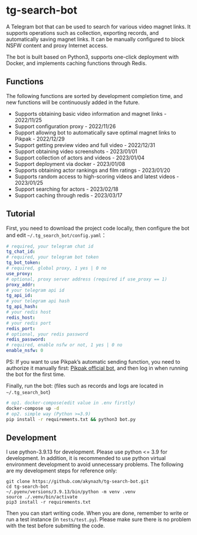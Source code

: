 # tg-search-bot

A Telegram bot that can be used to search for various video magnet links. It supports operations such as collection, exporting records, and automatically saving magnet links. It can be manually configured to block NSFW content and proxy Internet access.

The bot is built based on Python3, supports one-click deployment with Docker, and implements caching functions through Redis.

## Functions

The following functions are sorted by development completion time, and new functions will be continuously added in the future.

- Supports obtaining basic video information and magnet links - 2022/11/25
- Support configuration proxy - 2022/11/26
- Support allowing bot to automatically save optimal magnet links to Pikpak - 2022/12/29
- Support getting preview video and full video - 2022/12/31
- Support obtaining video screenshots - 2023/01/01
- Support collection of actors and videos - 2023/01/04
- Support deployment via docker - 2023/01/08
- Supports obtaining actor rankings and film ratings - 2023/01/20
- Supports random access to high-scoring videos and latest videos - 2023/01/25
- Support searching for actors - 2023/02/18
- Support caching through redis - 2023/03/17

## Tutorial

First, you need to download the project code locally, then configure the bot and edit `~/.tg_search_bot/config.yaml`：

```yaml
# required, your telegram chat id
tg_chat_id:
# required, your telegram bot token
tg_bot_token:
# required, global proxy, 1 yes | 0 no
use_proxy:
# optional, proxy server address (required if use_proxy == 1)
proxy_addr:
# your telegram api id
tg_api_id:
# your telegram api hash
tg_api_hash:
# your redis host
redis_host:
# your redis port
redis_port:
# optional, your redis password
redis_password:
# required, enable nsfw or not, 1 yes | 0 no
enable_nsfw: 0
```

PS: If you want to use Pikpak’s automatic sending function, you need to authorize it manually first: [Pikpak official bot](https://t.me/PikPak6_Bot), and then log in when running the bot for the first time.

Finally, run the bot: (files such as records and logs are located in `~/.tg_search_bot`)

```sh
# op1. docker-compose(edit value in .env firstly)
docker-compose up -d
# op2. simple way (Python >=3.9)
pip install -r requirements.txt && python3 bot.py
```

## Development

I use python-3.9.13 for development. Please use python <= 3.9 for development. In addition, it is recommended to use python virtual environment development to avoid unnecessary problems. The following are my development steps for reference only:

```shell
git clone https://github.com/akynazh/tg-search-bot.git
cd tg-search-bot
~/.pyenv/versions/3.9.13/bin/python -m venv .venv
source ./.venv/bin/activate
pip3 install -r requirements.txt
```

Then you can start writing code. When you are done, remember to write or run a test instance (in `tests/test.py`). Please make sure there is no problem with the test before submitting the code.
